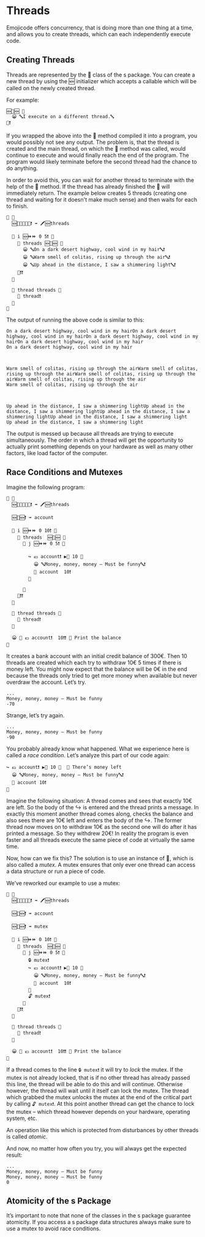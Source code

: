 # Threads

Emojicode offers concurrency, that is doing more than one thing at a time,
and allows you to create threads, which can each independently execute code.

## Creating Threads

Threads are represented by the 🧵 class of the s package. You can create a new
thread by using the 🆕 initializer which accepts a callable which will be called
on the newly created thread.

For example:

```
🆕🧵🆕 🍇
  😀 🔤I execute on a different thread.🔤
🍉❗️
```

If you wrapped the above into the 🏁 method compiled it into a program, you
would possibly not see any output. The problem is, that the thread is created
and the main thread, on which the 🏁 method was called, would continue to
execute and would finally reach the end of the program. The program would
likely terminate before the second thread had the chance to do anything.

In order to avoid this, you can wait for another thread to terminate with the
help of the 🛂 method. If the thread has already finished the 🛂 will
immediately return. The example below creates 5 threads (creating one
thread and waiting for it doesn't make much sense) and then waits for each to
finish.

```
🏁 🍇
  🆕🍨🐚🧵🍆🐸❗️ ➡️ 🖍🆕threads

  🔂 i 🆕⏩⏩ 0 5❗️ 🍇
    🐻 threads 🆕🧵🆕 🍇
      😀 🔤On a dark desert highway, cool wind in my hair🔤❗️
      😀 🔤Warm smell of colitas, rising up through the air🔤❗️
      😀 🔤Up ahead in the distance, I saw a shimmering light🔤❗️
    🍉❗️❗️
  🍉

  🔂 thread threads 🍇
    🛂 thread❗️
  🍉
🍉
```

The output of running the above code is similar to this:

```
On a dark desert highway, cool wind in my hairOn a dark desert highway, cool wind in my hairOn a dark desert highway, cool wind in my hairOn a dark desert highway, cool wind in my hair
On a dark desert highway, cool wind in my hair



Warm smell of colitas, rising up through the airWarm smell of colitas, rising up through the airWarm smell of colitas, rising up through the airWarm smell of colitas, rising up through the air
Warm smell of colitas, rising up through the air



Up ahead in the distance, I saw a shimmering lightUp ahead in the distance, I saw a shimmering lightUp ahead in the distance, I saw a shimmering lightUp ahead in the distance, I saw a shimmering light
Up ahead in the distance, I saw a shimmering light
```

The output is messed up because all threads are trying to execute
simultaneously. The order in which a thread will get the opportunity to actually
print something depends on your hardware as well as many other factors, like
load factor of the computer.

## Race Conditions and Mutexes

Imagine the following program:

```
🏁 🍇
  🆕🍨🐚🧵🍆🐸❗️ ➡️ 🖍🆕threads

  🆕🏦🆕❗️ ➡️ account

  🔂 i 🆕⏩⏩ 0 10❗️ 🍇
    🐻 threads  🆕🧵🆕 🍇
      🔂 j 🆕⏩⏩ 0 5❗️ 🍇

        ↪️ 💶 account❗️ ▶️🙌 10 🍇
          😀 🔤Money, money, money – Must be funny🔤❗️
          💸 account  10❗️
        🍉

      🍉
    🍉❗️❗️
  🍉

  🔂 thread threads 🍇
    🛂 thread❗️
  🍉

  😀 🔡 💶 account❗️  10❗️❗️ 💭 Print the balance
🍉
```

It creates a bank account with an initial credit balance of 300€. Then 10
threads are created which each try to withdraw 10€ 5 times if there is money
left. You might now expect that the balance will be 0€ in the end because the
threads only tried to get more money when available but never overdraw the
account. Let’s try.

```
...
Money, money, money – Must be funny
-70
```

Strange, let’s try again.

```
...
Money, money, money – Must be funny
-90
```

You probably already know what happened. What we experience here is called a
*race condition*. Let’s analyze this part of our code again:

```
↪️ 💶 account❗️ ▶️🙌 10 🍇  💭 There’s money left
  😀 🔤Money, money, money – Must be funny🔤❗️
  💸 account 10❗️
🍉
```

Imagine the following situation: A thread comes and sees that exactly 10€
are left. So the body of the ↪️ is entered and the thread prints
a message. In exactly this moment another thread comes along, checks the balance
and also sees there are 10€ left and enters the body of the ↪️. The former
thread now moves on to withdraw 10€ as the second one will do after it has
printed a message. So they withdrew 20€! In reality the program is even faster
and all threads execute the same piece of code at virtually the same time.

Now, how can we fix this? The solution is to use an instance of 🔐, which is also
called a *mutex*. A mutex ensures that only ever one thread can access a data
structure or run a piece of code.

We’ve reworked our example to use a mutex:

```
🏁 🍇
  🆕🍨🐚🧵🍆🐸❗️ ➡️ 🖍🆕threads

  🆕🏦🆕❗️ ➡️ account

  🆕🔐🆕❗️ ➡️ mutex

  🔂 i 🆕⏩⏩ 0 10❗️ 🍇
    🐻 threads  🆕🧵🆕 🍇
      🔂 j 🆕⏩⏩ 0 5❗️ 🍇
        🔒 mutex❗️
        ↪️ 💶 account❗️ ▶️🙌 10 🍇
          😀 🔤Money, money, money – Must be funny🔤❗️
          💸 account  10❗️
        🍉
        🔓 mutex❗️
      🍉
    🍉❗️❗️
  🍉

  🔂 thread threads 🍇
    🛂 thread❗️
  🍉

  😀 🔡 💶 account❗️  10❗️❗️ 💭 Print the balance
🍉
```

If a thread comes to the line `🔒 mutex❗️` it will try to *lock* the mutex. If the
mutex is not already locked, that is if no other thread has already passed this
line, the thread will be able to do this and will continue. Otherwise however,
the thread will wait until it itself can lock the mutex. The thread which
grabbed the mutex *unlocks* the mutex at the end of the critical part by calling
`🔓 mutex❗️`. At this point another thread can get the chance to lock the mutex –
which thread however depends on your hardware, operating system, etc.

An operation like this which is protected from disturbances by other threads is
called *atomic*.

And now, no matter how often you try, you will always get the expected result:

```
...
Money, money, money – Must be funny
Money, money, money – Must be funny
0
```

## Atomicity of the s Package

It’s important to note that none of the classes in the s package guarantee
atomicity. If you access a s package data structures always make sure to use
a mutex to avoid race conditions.
